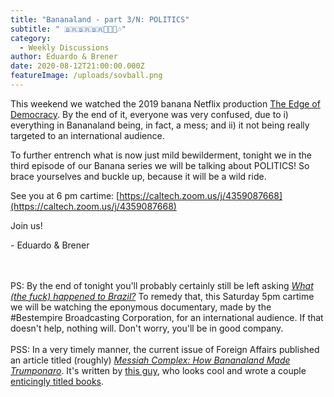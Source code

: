 ```yaml
---
title: "Bananaland - part 3/N: POLITICS"
subtitle: " 🇧🇷🇧🇷🇧🇷🍕🎤💩🎶"
category:
  - Weekly Discussions
author: Eduardo & Brener
date: 2020-08-12T21:00:00.000Z
featureImage: /uploads/sovball.png
---
```

This weekend we watched the 2019 banana Netflix production [The Edge of Democracy](https://www.netflix.com/title/80190535). By the end of it, everyone was very confused, due to i) everything in Bananaland being, in fact, a mess; and ii) it not being really targeted to an international audience.



To further entrench what is now just mild bewilderment, tonight we in the third episode of our Banana series we will be talking about POLITICS! So brace yourselves and buckle up, because it will be a wild ride.

See you at 6 pm cartime: [https://caltech.zoom.us/j/​4359087668](https://caltech.zoom.us/j/4359087668)



Join us!



\- Eduardo & Brener

\
\
PS: By the end of tonight you'll probably certainly still be left asking *[What (the fuck) happened to Brazil?](https://www.bbc.com/reel/playlist/what-happened-to-brazil)* To remedy that, this Saturday 5pm cartime we will be watching the eponymous documentary, made by the #Bestempire Broadcasting Corporation, for an international audience. If that doesn't help, nothing will. Don't worry, you'll be in good company.\
\
PSS: In a very timely manner, the current issue of Foreign Affairs published an article titled (roughly) *[Messiah Complex: How Bananaland Made Trumponaro](https://www.foreignaffairs.com/articles/brazil/2020-08-11/jair-bolsonaro-messiah-complex)*. It's written by [this guy](https://brianbwinter.com/), who looks cool and wrote a couple [enticingly titled books](https://brianbwinter.com/critical-praise/).